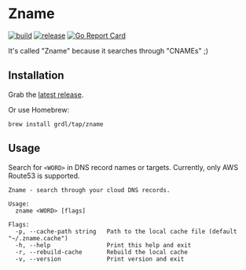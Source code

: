 # Zname

[![build](https://github.com/grdl/zname/actions/workflows/build.yml/badge.svg)](https://github.com/grdl/zname/actions/workflows/build.yml)
[![release](https://github.com/grdl/zname/actions/workflows/release.yml/badge.svg)](https://github.com/grdl/zname/actions/workflows/release.yml)
[![Go Report Card](https://goreportcard.com/badge/github.com/grdl/zname)](https://goreportcard.com/report/github.com/grdl/zname)

It's called "Zname" because it searches through "CNAMEs" ;)

## Installation

Grab the [latest release](https://github.com/grdl/zname/releases/latest).

Or use Homebrew:
```
brew install grdl/tap/zname
```


## Usage

Search for `<WORD>` in DNS record names or targets. Currently, only AWS Route53 is supported.

```
Zname - search through your cloud DNS records.

Usage:
  zname <WORD> [flags]

Flags:
  -p, --cache-path string   Path to the local cache file (default "~/.zname.cache")
  -h, --help                Print this help and exit
  -r, --rebuild-cache       Rebuild the local cache
  -v, --version             Print version and exit
```
